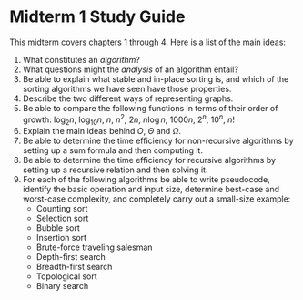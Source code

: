 # Midterm 1 Study Guide

This midterm covers chapters 1 through 4. Here is a list of the main ideas:

1. What constitutes an *algorithm*?
2. What questions might the *analysis* of an algorithm entail?
3. Be able to explain what stable and in-place sorting is, and which of the sorting algorithms we have seen have those properties.
4. Describe the two different ways of representing graphs.
5. Be able to compare the following functions in terms of their order of growth: $\log_2n$, $\log_{10}n$, $n$, $n^2$, $2n$, $n\log n$, $1000n$, $2^n$, $10^n$, $n!$
6. Explain the main ideas behind $O$, $\Theta$ and $\Omega$.
7. Be able to determine the time efficiency for non-recursive algorithms by setting up a sum formula and then computing it.
8. Be able to determine the time efficiency for recursive algorithms by setting up a recursive relation and then solving it.
9. For each of the following algorithms be able to write pseudocode, identify the basic operation and input size, determine best-case and worst-case complexity, and completely carry out a small-size example:
    - Counting sort
    - Selection sort
    - Bubble sort
    - Insertion sort
    - Brute-force traveling salesman
    - Depth-first search
    - Breadth-first search
    - Topological sort
    - Binary search
